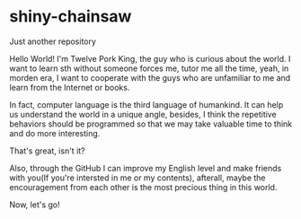 # shiny-chainsaw
Just another repository

Hello World!
I'm Twelve Pork King, the guy who is curious about the world.
I want to learn sth without someone forces me, tutor me all the time, yeah, in morden era, I want to cooperate with the guys who are unfamiliar to me and learn from the Internet or books.

In fact, computer language is the third language of humankind. It can help us understand the world in a unique angle, besides, I think the repetitive behaviors should be programmed so that we may take valuable time to think and do more interesting.

That's great, isn't it?

Also, through the GitHub I can improve my English level and make friends with you(If you're intersted in me or my contents), afterall, maybe the encouragement from each other is the most precious thing in this world.

Now, let's go!

